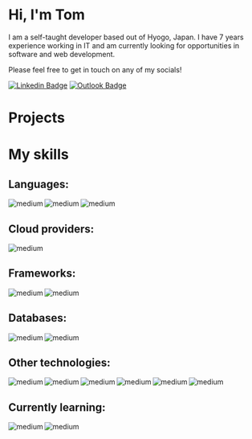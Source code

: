 # Hi, I'm Tom

I am a self-taught developer based out of Hyogo, Japan.
I have 7 years experience working in IT and am currently looking for opportunities in software and web development.

Please feel free to get in touch on any of my socials!

[![Linkedin Badge](https://img.shields.io/badge/LinkedIn-0077B5?style=flat&logo=Linkedin&logoColor=white&link=https://www.linkedin.com/in/tds455/)](https://www.linkedin.com/in/tds455/)
[![Outlook Badge](https://img.shields.io/badge/Mail-0078D4?style=flate&logo=microsoft-outlook&logoColor=white&link=mailto:tds-1993@outlook.com)](mailto:tds-1993@outlook.com)

# Projects

# My skills 

## Languages:
<img align="left" alt="medium" src="https://img.shields.io/badge/Python-FFD43B?style=for-the-badge&logo=python&logoColor=blue" />
<img align="left" alt="medium" src="https://img.shields.io/badge/C-00599C?style=for-the-badge&logo=c&logoColor=white" />
<img align="left" alt="medium" src="https://img.shields.io/badge/JavaScript-323330?style=for-the-badge&logo=javascript&logoColor=F7DF1E" />
<br>

## Cloud providers:
<img align="left" alt="medium" src="https://img.shields.io/badge/Amazon_AWS-FF9900?style=for-the-badge&logo=amazonaws&logoColor=white" />
<br>

## Frameworks:
<img align="left" alt="medium" src="https://img.shields.io/badge/Django-092E20?style=for-the-badge&logo=django&logoColor=green" />
<img align="left" alt="medium" src="https://img.shields.io/badge/Flask-000000?style=for-the-badge&logo=flask&logoColor=white" />
<br>

## Databases:
<img align="left" alt="medium" src="https://img.shields.io/badge/MySQL-005C84?style=for-the-badge&logo=mysql&logoColor=white" />
<img align="left" alt="medium" src="https://img.shields.io/badge/SQLite-07405E?style=for-the-badge&logo=sqlite&logoColor=white" />
<br>

## Other technologies:
<img align="left" alt="medium" src="https://img.shields.io/badge/Bootstrap-563D7C?style=for-the-badge&logo=bootstrap&logoColor=white" />
<img align="left" alt="medium" src="https://img.shields.io/badge/Docker-2CA5E0?style=for-the-badge&logo=docker&logoColor=white" />
<img align="left" alt="medium" src="https://img.shields.io/badge/HTML5-E34F26?style=for-the-badge&logo=html5&logoColor=white" />
<img align="left" alt="medium" src="https://img.shields.io/badge/CSS3-1572B6?style=for-the-badge&logo=css3&logoColor=white" />
<img align="left" alt="medium" src="https://img.shields.io/badge/Linux-FCC624?style=for-the-badge&logo=linux&logoColor=black" />
<img align="left" alt="medium" src="https://img.shields.io/badge/Jira-0052CC?style=for-the-badge&logo=Jira&logoColor=white" />
<br>

## Currently learning:
<img align="left" alt="medium" src="https://img.shields.io/badge/Go-00ADD8?style=for-the-badge&logo=go&logoColor=white" />
<img align="left" alt="medium" src="https://img.shields.io/badge/Vue.js-35495E?style=for-the-badge&logo=vuedotjs&logoColor=4FC08D" />
<br>



